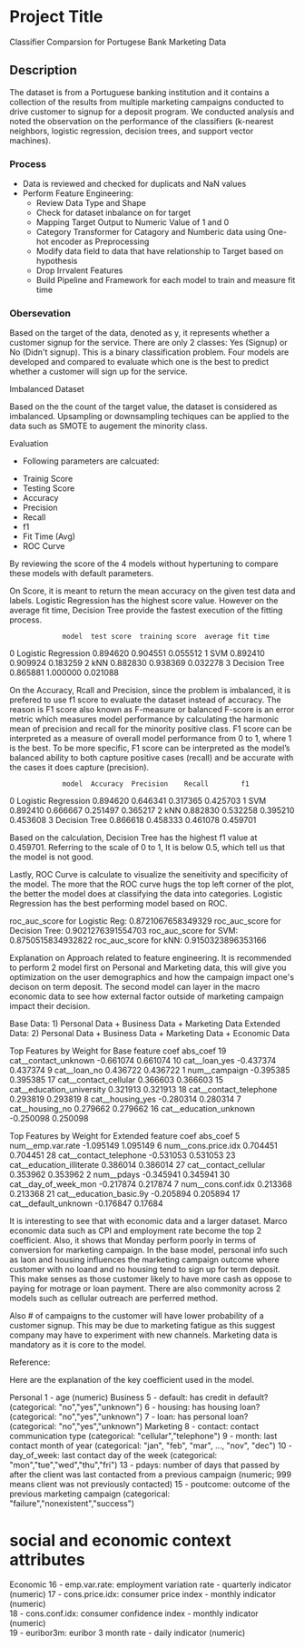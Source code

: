 # Project Title

Classifier Comparsion for Portugese Bank Marketing Data

## Description

The dataset is from a Portuguese banking institution and it contains a collection of the results from multiple marketing campaigns conducted to drive customer to signup for a deposit program. We conducted analysis and noted the observation on the performance of the classifiers (k-nearest neighbors, logistic regression, decision trees, and support vector machines).


### Process

* Data is reviewed and checked for duplicats and NaN values
* Perform Feature Engineering:	
	* Review Data Type and Shape
	* Check for dataset inbalance on for target
	*  Mapping Target Output to Numeric Value of 1 and 0	
	* Category Transformer for Catagory and Numberic data using One-hot encoder as Preprocessing
	* Modify data field to data that have relationship to Target based on hypothesis
	* Drop Irrvalent Features
	* Build Pipeline and Framework for each model to train and measure fit time

### Obersevation

Based on the target of the data, denoted as y, it represents whether a customer signup for the service. There are only 2 classes: Yes (Signup) or No (Didn't signup). This is a binary classification problem. Four models are developed and compared to evaluate which one is the best to predict whether a customer will sign up for the service.

Imbalanced Dataset

Based on the the count of the target value, the dataset is considered as imbalanced. Upsampling or downsampling techiques can be applied to the data such as SMOTE to augement the minority class.

Evaluation

* Following parameters are calcuated:
- Trainig Score
- Testing Score
- Accuracy
- Precision
- Recall
- f1
- Fit Time (Avg)
- ROC Curve

By reviewing the score of the 4 models without hypertuning to compare these models with default parameters.

On Score, it is meant to return the mean accuracy on the given test data and labels. Logistic Regression has the highest score value. However on the average fit time, Decision Tree provide the fastest execution of the fitting process.

                 model  test score  training score  average fit time
0  Logistic Regression    0.894620        0.904551          0.055512
1                  SVM    0.892410        0.909924          0.183259
2                  kNN    0.882830        0.938369          0.032278
3        Decision Tree    0.865881        1.000000          0.021088

On the Accuracy, Rcall and Precision, since the problem is imbalanced, it is prefered to use f1 score to evaluate the dataset instead of accuracy. The reason is F1 score also known as F-measure or balanced F-score is an error metric which measures model performance by calculating the harmonic mean of precision and recall for the minority positive class. F1 score can be interpreted as a measure of overall model performance from 0 to 1, where 1 is the best. To be more specific, F1 score can be interpreted as the model’s balanced ability to both capture positive cases (recall) and be accurate with the cases it does capture (precision).

                 model  Accuracy  Precision    Recall        f1
0  Logistic Regression  0.894620   0.646341  0.317365  0.425703
1                  SVM  0.892410   0.666667  0.251497  0.365217
2                  kNN  0.882830   0.532258  0.395210  0.453608
3        Decision Tree  0.866618   0.458333  0.461078  0.459701

Based on the calculation, Decision Tree has the highest f1 value at 0.459701. Referring to the scale of 0 to 1, It is below 0.5, which tell us that the model is not good.

Lastly, ROC Curve is calculate to visualize the seneitivity and specificity of the model. The more that the ROC curve hugs the top left corner of the plot, the better the model does at classifying the data into categories. Logistic Regression has the best performing model based on ROC. 

roc_auc_score for Logistic Reg:  0.8721067658349329
roc_auc_score for Decision Tree: 0.9021276391554703
roc_auc_score for SVM:           0.8750515834932822
roc_auc_score for kNN:           0.9150323896353166

Explanation on Approach related to feature engineering. It is recommended to perform 2 model first on Personal and Marketing data, this will give you optimization on the user demographics and how the campaign impact one's decison on term deposit. The second model can layer in the macro economic data to see how external factor outside of marketing campaign impact their decision.

Base Data:
 	1) Personal Data + Business Data + Marketing Data
Extended Data:
	2) Personal Data + Business Data + Marketing Data + Economic Data

Top Features by Weight for Base
					feature	coef	abs_coef
19	cat__contact_unknown		-0.661074	0.661074
10	cat__loan_yes			-0.437374	0.437374
9	cat__loan_no			0.436722	0.436722
1	num__campaign			-0.395385	0.395385
17	cat__contact_cellular		0.366603	0.366603
15	cat__education_university	0.321913	0.321913
18	cat__contact_telephone		0.293819	0.293819
8	cat__housing_yes		-0.280314	0.280314
7	cat__housing_no			0.279662	0.279662
16	cat__education_unknown		-0.250098	0.250098

Top Features by Weight for Extended
				feature	coef	abs_coef
5	num__emp.var.rate		-1.095149	1.095149
6	num__cons.price.idx		0.704451	0.704451
28	cat__contact_telephone		-0.531053	0.531053
23	cat__education_illiterate	0.386014	0.386014
27	cat__contact_cellular		0.353962	0.353962
2	num__pdays			-0.345941	0.345941
30	cat__day_of_week_mon		-0.217874	0.217874
7	num__cons.conf.idx		0.213368	0.213368
21	cat__education_basic.9y		-0.205894	0.205894
17	cat__default_unknown		-0.176847	0.17684

It is interesting to see that with economic data and a larger dataset. Marco economic data such as CPI and employment rate become the top 2 coefficient. Also, it shows that Monday perform poorly in terms of conversion for marketing campaign. In the base model, personal info such as laon and housing influences the marketing campaign outcome where customer with no loand and no housing tend to sign up for term deposit. This make senses as those customer likely to have more cash as oppose to paying for motrage or loan payment. There are also commonity across 2 models such as cellular outreach are perferred method. 

Also # of campaigns to the customer will have lower probability of a customer signup. This may be due to marketing fatigue as this suggest company may have to experiment with new channels.
Marketing data is mandatory as it is core to the model. 

Reference:

Here are the explanation of the key coefficient used in the model. 

Personal
   1 - age (numeric)
Business
   5 - default: has credit in default? (categorical: "no","yes","unknown")
   6 - housing: has housing loan? (categorical: "no","yes","unknown")
   7 - loan: has personal loan? (categorical: "no","yes","unknown")
Marketing
   8 - contact: contact communication type (categorical: "cellular","telephone") 
   9 - month: last contact month of year (categorical: "jan", "feb", "mar", ..., "nov", "dec")
  10 - day_of_week: last contact day of the week (categorical: "mon","tue","wed","thu","fri")
  13 - pdays: number of days that passed by after the client was last contacted from a previous campaign (numeric; 999 means client was not previously contacted)
  15 - poutcome: outcome of the previous marketing campaign (categorical: "failure","nonexistent","success")
   # social and economic context attributes
Economic
  16 - emp.var.rate: employment variation rate - quarterly indicator (numeric)
  17 - cons.price.idx: consumer price index - monthly indicator (numeric)     
  18 - cons.conf.idx: consumer confidence index - monthly indicator (numeric)     
  19 - euribor3m: euribor 3 month rate - daily indicator (numeric)
